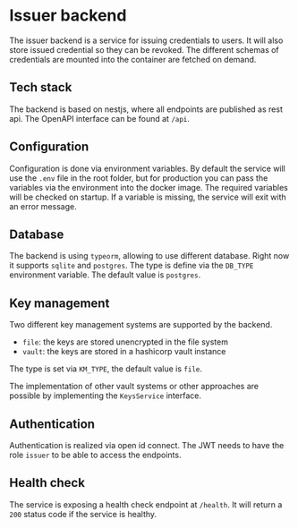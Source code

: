 # Issuer backend

The issuer backend is a service for issuing credentials to users. It will also store issued credential so they can be revoked. The different schemas of credentials are mounted into the container are fetched on demand.

## Tech stack
The backend is based on nestjs, where all endpoints are published as rest api. The OpenAPI interface can be found at `/api`.

## Configuration
Configuration is done via environment variables. By default the service will use the `.env` file in the root folder, but for production you can pass the variables via the environment into the docker image.
The required variables will be checked on startup. If a variable is missing, the service will exit with an error message.

## Database
The backend is using `typeorm`, allowing to use different database. Right now it supports `sqlite` and `postgres`. The type is define via the `DB_TYPE` environment variable. The default value is `postgres`.

## Key management
Two different key management systems are supported by the backend.
- `file`: the keys are stored unencrypted in the file system
- `vault`: the keys are stored in a hashicorp vault instance

The type is set via `KM_TYPE`, the default value is `file`.

The implementation of other vault systems or other approaches are possible by implementing the `KeysService` interface.

## Authentication

Authentication is realized via open id connect. The JWT needs to have the role `issuer` to be able to access the endpoints.

## Health check
The service is exposing a health check endpoint at `/health`. It will return a `200` status code if the service is healthy.
